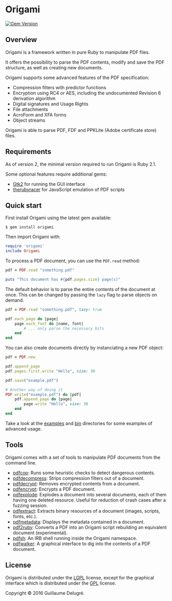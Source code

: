 Origami
=====
[![Gem Version](https://badge.fury.io/rb/origami.svg)](http://rubygems.org/gems/origami)

Overview
--------

Origami is a framework written in pure Ruby to manipulate PDF files.

It offers the possibility to parse the PDF contents, modify and save the PDF
structure, as well as creating new documents.

Origami supports some advanced features of the PDF specification:

* Compression filters with predictor functions
* Encryption using RC4 or AES, including the undocumented Revision 6 derivation algorithm
* Digital signatures and Usage Rights
* File attachments
* AcroForm and XFA forms
* Object streams

Origami is able to parse PDF, FDF and PPKLite (Adobe certificate store) files.

Requirements
------------

As of version 2, the minimal version required to run Origami is Ruby 2.1.

Some optional features require additional gems:

* [Gtk2][ruby-gtk2] for running the GUI interface
* [therubyracer][the-ruby-racer] for JavaScript emulation of PDF scripts

[ruby-gtk2]: https://rubygems.org/gems/gtk2
[the-ruby-racer]: https://rubygems.org/gems/therubyracer

Quick start
-----------

First install Origami using the latest gem available:

    $ gem install origami

Then import Origami with:

```ruby
require 'origami'
include Origami
```

To process a PDF document, you can use the ``PDF.read`` method:

```ruby
pdf = PDF.read "something.pdf"

puts "This document has #{pdf.pages.size} page(s)"
```

The default behavior is to parse the entire contents of the document at once. This can be changed by passing the ``lazy`` flag to parse objects on demand.

```ruby
pdf = PDF.read "something.pdf", lazy: true

pdf.each_page do |page|
    page.each_font do |name, font|
        # ... only parse the necessary bits
    end
end
```

You can also create documents directly by instanciating a new PDF object:

```ruby
pdf = PDF.new

pdf.append_page
pdf.pages.first.write "Hello", size: 30

pdf.save("example.pdf")

# Another way of doing it
PDF.write("example.pdf") do |pdf|
    pdf.append_page do |page|
        page.write "Hello", size: 30
    end
end
```

Take a look at the [examples](examples) and [bin](bin) directories for some examples of advanced usage.

Tools
-----

Origami comes with a set of tools to manipulate PDF documents from the command line.

* [pdfcop](bin/pdfcop): Runs some heuristic checks to detect dangerous contents.
* [pdfdecompress](bin/pdfdecompress): Strips compression filters out of a document.
* [pdfdecrypt](bin/pdfdecrypt): Removes encrypted contents from a document.
* [pdfencrypt](bin/pdfencrypt): Encrypts a PDF document.
* [pdfexplode](bin/pdfexplode): Explodes a document into several documents, each of them having one deleted resource. Useful for reduction of crash cases after a fuzzing session.
* [pdfextract](bin/pdfextract): Extracts binary resources of a document (images, scripts, fonts, etc.).
* [pdfmetadata](bin/pdfmetadata): Displays the metadata contained in a document.
* [pdf2ruby](bin/pdf2ruby): Converts a PDF into an Origami script rebuilding an equivalent document (experimental).
* [pdfsh](bin/pdfsh): An IRB shell running inside the Origami namespace.
* [pdfwalker](bin/pdfwalker): A graphical interface to dig into the contents of a PDF document.


License
-------

Origami is distributed under the [LGPL](COPYING.LESSER) license, except for the graphical interface which is distributed under the [GPL](bin/gui/COPYING) license.

Copyright © 2016 Guillaume Delugré.
